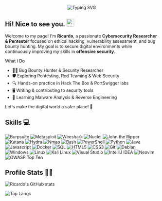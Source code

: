 <p align="center">
  <img src="https://readme-typing-svg.demolab.com?font=Fira+Code&pause=1000&color=22F700&width=680&lines=The+quieter+you+become%2C+the+more+you+are+able+to+hear..." alt="Typing SVG" />
</p>

<h2 align="left">
  Hi! Nice to see you.
  <img src="https://media.giphy.com/media/hvRJCLFzcasrR4ia7z/giphy.gif" width="25px"/>
</h2>

Welcome to my page!
I'm **Ricardo**, a passionate **Cybersecurity Researcher & Pentester** focused on ethical hacking, vulnerability assessment, and bug bounty hunting. My goal is to secure digital environments while continuously improving my skills in **offensive security**.  

What I Do  
- 🏴‍☠️ Bug Bounty Hunter & Security Researcher
- 🛡️ Exploring Pentesting, Red Teaming & Web Security 
- 🔍 Hands-on practice in Hack The Box & PortSwigger labs 
- 🖥️ Writing & contributing to security tools
- 🎯 Learning Malware Analysis & Reverse Engineering 

Let's make the digital world a safer place! 🚀  

## Skills 💻​
<!--
![Java](https://img.shields.io/badge/java-%23ED8B00.svg?style=for-the-badge&logo=openjdk&logoColor=white)
![Python](https://img.shields.io/badge/python-3670A0?style=for-the-badge&logo=python&logoColor=ffdd54)
![Gradle](https://img.shields.io/badge/Gradle-02303A.svg?style=for-the-badge&logo=Gradle&logoColor=white)
![Matplotlib](https://img.shields.io/badge/Matplotlib-%23ffffff.svg?style=for-the-badge&logo=Matplotlib&logoColor=black)
![NumPy](https://img.shields.io/badge/numpy-%23013243.svg?style=for-the-badge&logo=numpy&logoColor=white)
![Pandas](https://img.shields.io/badge/pandas-%23150458.svg?style=for-the-badge&logo=pandas&logoColor=white)
![Selenium](https://img.shields.io/badge/-selenium-%43B02A?style=for-the-badge&logo=selenium&logoColor=white)
![Spring](https://img.shields.io/badge/spring-%236DB33F.svg?style=for-the-badge&logo=spring&logoColor=white)
![Postman](https://img.shields.io/badge/Postman-FF6C37?style=for-the-badge&logo=postman&logoColor=white)
![Git](https://img.shields.io/badge/git-%23F05033.svg?style=for-the-badge&logo=git&logoColor=white)
![Shell Script](https://img.shields.io/badge/shell_script-%23121011.svg?style=for-the-badge&logo=gnu-bash&logoColor=white)
![PowerShell](https://img.shields.io/badge/PowerShell-%235391FE.svg?style=for-the-badge&logo=powershell&logoColor=white)
![Linux](https://img.shields.io/badge/Linux-FCC624?style=for-the-badge&logo=linux&logoColor=black)
![Windows](https://img.shields.io/badge/Windows-0078D6?style=for-the-badge&logo=windows&logoColor=white)
![Kali](https://img.shields.io/badge/Kali-268BEE?style=for-the-badge&logo=kalilinux&logoColor=white)
![Debian](https://img.shields.io/badge/Debian-D70A53?style=for-the-badge&logo=debian&logoColor=white)
![HTB](https://img.shields.io/badge/-HackTheBox-%239FEF00?style=for-the-badge&logo=hackthebox&logoColor=white)
![HTB](https://img.shields.io/badge/-TryHackMe-%23212C42?style=for-the-badge&logo=tryhackme&logoColor=white)
![IntelliJ IDEA](https://img.shields.io/badge/IntelliJIDEA-000000.svg?style=for-the-badge&logo=intellij-idea&logoColor=white)
![Jupyter Notebook](https://img.shields.io/badge/jupyter-%23FA0F00.svg?style=for-the-badge&logo=jupyter&logoColor=white)
![Visual Studio](https://img.shields.io/badge/Visual%20Studio-5C2D91.svg?style=for-the-badge&logo=visual-studio&logoColor=white)
![Neovim](https://img.shields.io/badge/NeoVim-%2357A143.svg?&style=for-the-badge&logo=neovim&logoColor=white)
-->

![Burpsuite](https://img.shields.io/badge/Burp_Suite-FF6633?style=for-the-badge&logo=burp-suite&logoSize=auto&color=000000)
![Metasploit](https://img.shields.io/badge/Metasploit-008C8C?style=for-the-badge&logo=metasploit&logoSize=auto&color=000000)
![Wireshark](https://img.shields.io/badge/Wireshark-009639?style=for-the-badge&logo=wireshark&logoSize=auto&color=000000)
![Nuclei](https://img.shields.io/badge/nuclei-009639?style=for-the-badge&logo=nuclei&logoSize=auto&color=000000)
![John the Ripper](https://img.shields.io/badge/john_the_ripper-009639?style=for-the-badge&logo=john-the-ripper&logoSize=auto&color=000000)
![Katana](https://img.shields.io/badge/katana-009639?style=for-the-badge&logo=katana&logoSize=auto&color=000000)
![Hydra](https://img.shields.io/badge/hydra-009639?style=for-the-badge&logo=hydra&logoSize=auto&color=000000)
![Nmap](https://img.shields.io/badge/nmap-009639?style=for-the-badge&logo=nmap&logoSize=auto&color=000000)
![Bash](https://img.shields.io/badge/Bash-%23000000.svg?style=for-the-badge&logo=gnu-bash&logoColor=white)
![PowerShell](https://img.shields.io/badge/powershell-009639?style=for-the-badge&logo=power-shell&logoSize=auto&color=000000)
![Python](https://img.shields.io/badge/Python-3776AB?style=for-the-badge&logo=python&logoSize=auto&color=000000)
![Java](https://img.shields.io/badge/Java-007396?style=for-the-badge&logo=java&logoSize=auto&color=000000)
![Javascript](https://img.shields.io/badge/JavaScript-F7DF1E?style=for-the-badge&logo=javascript&logoSize=auto&color=000000)
![Docker](https://img.shields.io/badge/Docker-2496ED?style=for-the-badge&logo=docker&logoSize=auto&color=000000)
![SQL](https://img.shields.io/badge/SQL-009639?style=for-the-badge&logo=postgresql&logoSize=auto&color=000000)
![HTML5](https://img.shields.io/badge/HTML5-5D4B6?style=for-the-badge&logo=html5&logoSize=auto&color=000000)
![CSS3](https://img.shields.io/badge/CSS3-2965F1?style=for-the-badge&logo=css3&logoSize=auto&color=000000)
![Git](https://img.shields.io/badge/Git-F05032?style=for-the-badge&logo=git&logoSize=auto&color=000000)
![Debian](https://img.shields.io/badge/Debian-D70A53?style=for-the-badge&logo=debian&logoSize=auto&color=000000)
![Windows](https://img.shields.io/badge/Windows-009639?style=for-the-badge&logo=windows&logoSize=auto&color=000000)
![Linux](https://img.shields.io/badge/Linux-FCC624?style=for-the-badge&logo=linux&logoSize=auto&color=000000)
![Kali Linux](https://img.shields.io/badge/Kali_Linux-557C94?style=for-the-badge&logo=kali-linux&logoSize=auto&color=000000)
![Visual Studio](https://img.shields.io/badge/VS_Code-009639?style=for-the-badge&logo=vs-code&logoSize=auto&color=000000)
![IntelliJ IDEA](https://img.shields.io/badge/intellijidea-009639?style=for-the-badge&logo=intellij-idea&logoSize=auto&color=000000)
![Neovim](https://img.shields.io/badge/neovim-009639?style=for-the-badge&logo=neovim&logoSize=auto&color=000000)
![OWASP Top Ten](https://img.shields.io/badge/OWASP_Top_10-%2523F05847?style=for-the-badge&logo=owasp&logoSize=auto&color=000000)


<!--
### Learning
![Docker](https://img.shields.io/badge/docker-%230db7ed.svg?style=for-the-badge&logo=docker&logoColor=white)
![Kotlin](https://img.shields.io/badge/kotlin-%237F52FF.svg?style=for-the-badge&logo=kotlin&logoColor=white)
![MySQL](https://img.shields.io/badge/mysql-4479A1.svg?style=for-the-badge&logo=mysql&logoColor=white)
![AWS](https://img.shields.io/badge/AWS-%23FF9900.svg?style=for-the-badge&logo=amazon-aws&logoColor=white)

![R](https://img.shields.io/badge/r-%23276DC3.svg?style=for-the-badge&logo=r&logoColor=white)
![Hibernate](https://img.shields.io/badge/Hibernate-59666C?style=for-the-badge&logo=Hibernate&logoColor=white)
![Power Bi](https://img.shields.io/badge/power_bi-F2C811?style=for-the-badge&logo=powerbi&logoColor=black)
-->

## Profile Stats 👨‍💻

![Ricardo's GitHub stats](https://github-readme-stats.vercel.app/api?username=rickyrivero&show_icons=true&theme=dark)

![Top Langs](https://github-readme-stats.vercel.app/api/top-langs/?username=rickyrivero&layout=compact&theme=dark)

<!--
**rickyrivero/rickyrivero** is a ✨ _special_ ✨ repository because its `README.md` (this file) appears on your GitHub profile.

Here are some ideas to get you started:

- 🔭 I’m currently working on ...
- 🌱 I’m currently learning ...
- 👯 I’m looking to collaborate on ...
- 🤔 I’m looking for help with ...
- 💬 Ask me about ...
- 📫 How to reach me: ...
- 😄 Pronouns: ...
- ⚡ Fun fact: ...
-->
